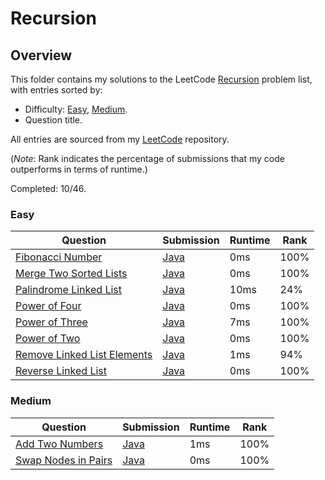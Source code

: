 # Recursion

## Overview
This folder contains my solutions to the LeetCode [Recursion](https://leetcode.com/problem-list/recursion/) problem list,
with entries sorted by:
- Difficulty: [Easy](#easy), [Medium](#medium).
- Question title.

All entries are sourced from my [LeetCode](https://github.com/shumarb/leetcode) repository.

(*Note*: Rank indicates the percentage of submissions that my code outperforms in terms of runtime.)

Completed: 10/46.

### Easy
| Question                                                                                              | Submission                                                                                           | Runtime | Rank |
|-------------------------------------------------------------------------------------------------------|------------------------------------------------------------------------------------------------------|---------|------|
| [Fibonacci Number](https://leetcode.com/problems/fibonacci-number/description/)                       | [Java](https://github.com/shumarb/leetcode/blob/main/submissions/java/FibonacciNumber.java)          | 0ms     | 100% |
| [Merge Two Sorted Lists](https://leetcode.com/problems/merge-two-sorted-lists/description/)           | [Java](https://github.com/shumarb/leetcode/blob/main/submissions/java/MergeTwoSortedLists.java)      | 0ms     | 100% |
| [Palindrome Linked List](https://leetcode.com/problems/palindrome-linked-list/description/)           | [Java](https://github.com/shumarb/leetcode/blob/main/submissions/java//PalindromeLinkedList.java)    | 10ms    | 24%  |
| [Power of Four](https://leetcode.com/problems/power-of-four/description/)                             | [Java](https://github.com/shumarb/leetcode/blob/main/submissions/java/PowerOfFour.java)              | 0ms     | 100% |
| [Power of Three](https://leetcode.com/problems/power-of-three/description/)                           | [Java](https://github.com/shumarb/leetcode/blob/main/submissions/java/PowerOfThree.java)             | 7ms     | 100% |
| [Power of Two](https://leetcode.com/problems/power-of-two/description/)                               | [Java](https://github.com/shumarb/leetcode/blob/main/submissions/java/PowerOfTwo.java)               | 0ms     | 100% |
| [Remove Linked List Elements](https://leetcode.com/problems/remove-linked-list-elements/description/) | [Java](https://github.com/shumarb/leetcode/blob/main/submissions/java/RemoveLinkedListElements.java) | 1ms     | 94%  |
| [Reverse Linked List](https://leetcode.com/problems/reverse-linked-list/description/)                 | [Java](https://github.com/shumarb/leetcode/blob/main/submissions/java/ReverseLinkedList.java)        | 0ms     | 100% |

### Medium
| Question                                                                               | Submission                                                                                   | Runtime | Rank |
|----------------------------------------------------------------------------------------|----------------------------------------------------------------------------------------------|---------|------|
| [Add Two Numbers](https://leetcode.com/problems/add-two-numbers/description/)          | [Java](https://github.com/shumarb/leetcode/blob/main/submissions/java/AddTwoNumbers.java)    | 1ms     | 100% |
| [Swap Nodes in Pairs](https://leetcode.com/problems/swap-nodes-in-pairs/descript-ion/) | [Java](https://github.com/shumarb/leetcode/blob/main/submissions/java/SwapNodesInPairs.java) | 0ms     | 100% |
